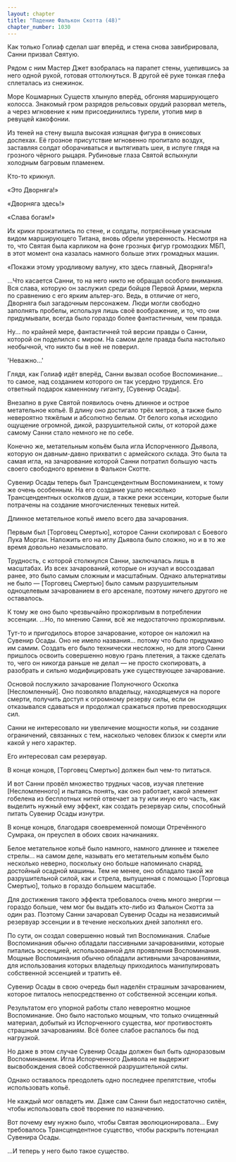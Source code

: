 ```yaml
---
layout: chapter
title: "Падение Фалькон Скотта (48)"
chapter_number: 1030
---
```


Как только Голиаф сделал шаг вперёд, и стена снова завибрировала, Санни призвал Святую.

Рядом с ним Мастер Джет взобралась на парапет стены, уцепившись за него одной рукой, готовая оттолкнуться. В другой её руке тонкая глефа сплеталась из снежинок.

Море Кошмарных Существ хлынуло вперёд, обгоняя марширующего колосса. Знакомый гром разрядов рельсовых орудий разорвал метель, а через мгновение к ним присоединились турели, утопив мир в ревущей какофонии.

Из теней на стену вышла высокая изящная фигура в ониксовых доспехах. Её грозное присутствие мгновенно пропитало воздух, заставляя солдат оборачиваться и вытягивать шеи, в испуге глядя на грозного чёрного рыцаря. Рубиновые глаза Святой вспыхнули холодным багровым пламенем.

Кто-то крикнул.

«Это Дворняга!»

«Дворняга здесь!»

«Слава богам!»

Их крики прокатились по стене, и солдаты, потрясённые ужасным видом марширующего Титана, вновь обрели уверенность. Несмотря на то, что Святая была карликом на фоне грозных фигур громоздких МБП, в этот момент она казалась намного больше этих громадных машин.

«Покажи этому уродливому валуну, кто здесь главный, Дворняга!»

...Что касается Санни, то на него никто не обращал особого внимания. Вся слава, которую он заслужил среди бойцов Первой Армии, меркла по сравнению с его ярким альтер-эго. Ведь, в отличие от него, Дворняга был загадочным персонажем. Люди могли свободно заполнять пробелы, используя лишь своё воображение, и то, что они придумывали, всегда было гораздо более фантастичным, чем правда.

Ну... по крайней мере, фантастичней той версии правды о Санни, которой он поделился с миром. На самом деле правда была настолько необычной, что никто бы в неё не поверил.

'Неважно...'

Глядя, как Голиаф идёт вперёд, Санни вызвал особое Воспоминание... то самое, над созданием которого он так усердно трудился. Его ответный подарок каменному гиганту, [Сувенир Осады].

Внезапно в руке Святой появилось очень длинное и острое метательное копьё. В длину оно достигало трёх метров, а также было невероятно тяжёлым и абсолютно белым. От белого копья исходило ощущение огромной, дикой, разрушительной силы, от которой даже самому Санни стало немного не по себе.

Конечно же, метательным копьём была игла Испорченного Дьявола, которую он давным-давно прихватил с армейского склада. Это была та самая игла, на зачарование которой Санни потратил большую часть своего свободного времени в Фалькон Скотте.

Сувенир Осады теперь был Трансцендентным Воспоминанием, к тому же очень особенным. На его создание ушло несколько Трансцендентных осколков души, а также реки эссенции, которые были потрачены на создание многочисленных теневых нитей.

Длинное метательное копьё имело всего два зачарования.

Первым был [Торговец Смертью], которое Санни скопировал с Боевого Лука Морган. Наложить его на иглу Дьявола было сложно, но и в то же время довольно незамысловато.

Трудность, с которой столкнулся Санни, заключалась лишь в масштабах. Из всех зачарований, которые он изучал и воссоздавал ранее, это было самым сложным и масштабным. Однако альтернативы не было — [Торговец Смертью] было самым разрушительным одноцелевым зачарованием в его арсенале, поэтому ничего другого не оставалось.

К тому же оно было чрезвычайно прожорливым в потреблении эссенции. ...Но, по мнению Санни, всё же недостаточно прожорливым.

Тут-то и пригодилось второе зачарование, которое он наложил на Сувенир Осады. Оно не имело названия... потому что было придумано им самим. Создать его было технически несложно, но для этого Санни пришлось освоить совершенно новую грань плетения, а также сделать то, чего он никогда раньше не делал — не просто скопировать, а разобрать и сильно модифицировать уже существующее зачарование.

Основой послужило зачарование Полуночного Осколка [Несломленный]. Оно позволяло владельцу, находящемуся на пороге смерти, получить доступ к огромному резерву силы, если он отказывался сдаваться и продолжал сражаться против превосходящих сил.

Санни не интересовало ни увеличение мощности копья, ни создание ограничений, связанных с тем, насколько человек близок к смерти или какой у него характер.

Его интересовал сам резервуар.

В конце концов, [Торговец Смертью] должен был чем-то питаться.

И вот Санни провёл множество трудных часов, изучая плетение [Несломленного] и пытаясь понять, как оно работает, какой элемент гобелена из бесплотных нитей отвечает за ту или иную его часть, как выделить нужный ему эффект, как создать резервуар силы, способный питать Сувенир Осады изнутри.

В конце концов, благодаря своевременной помощи Отречённого Сумрака, он преуспел в обоих своих начинаниях.

Белое метательное копьё было намного, намного длиннее и тяжелее стрелы... на самом деле, называть его метательным копьём было несколько неверно, поскольку оно больше напоминало снаряд, достойный осадной машины. Тем не менее, оно обладало такой же разрушительной силой, как и стрела, выпущенная с помощью [Торговца Смертью], только в гораздо большем масштабе.

Для достижения такого эффекта требовалось очень много энергии — гораздо больше, чем мог бы выдать кто-либо из Фалькон Скотта за один раз. Поэтому Санни зачаровал Сувенир Осады на независимый резервуар эссенции и в течение нескольких дней заполнял его.

По сути, он создал совершенно новый тип Воспоминания. Слабые Воспоминания обычно обладали пассивными зачарованиями, которые питались эссенцией, использованной для проявления Воспоминания. Мощные Воспоминания обычно обладали активными зачарованиями, для использования которых владельцу приходилось манипулировать собственной эссенцией и тратить её.

Сувенир Осады в свою очередь был наделён страшным зачарованием, которое питалось непосредственно от собственной эссенции копья.

Результатом его упорной работы стало невероятно мощное Воспоминание. Оно было настолько мощным, что только очищенный материал, добытый из Испорченного существа, мог противостоять страшным зачарованиям. Всё более слабое распалось бы под нагрузкой.

Но даже в этом случае Сувенир Осады должен был быть одноразовым Воспоминанием. Игла Испорченного Дьявола не выдержит высвобождения своей собственной разрушительной силы.

Однако оставалось преодолеть одно последнее препятствие, чтобы использовать копьё.

Не каждый мог овладеть им. Даже сам Санни был недостаточно силён, чтобы использовать своё творение по назначению.

Вот почему ему нужно было, чтобы Святая эволюционировала... Ему требовалось Трансцендентное существо, чтобы раскрыть потенциал Сувенира Осады.

...И теперь у него было такое существо.